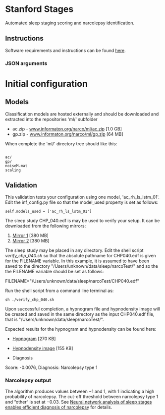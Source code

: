 # Stanford Stages

Automated sleep staging scoring and narcolepsy identification.

## Instructions

Software requirements and instructions can be found [here](
https://docs.google.com/document/d/e/2PACX-1vTvin7Gdn7FN9-2NbAQKgnApR6F73en46cTFYosxCMlgFgp3pMqSJgDthaCghrfAGIZ_BoKThb4bHtt/pub).

### JSON arguments

# Initial configuration

## Models

Classification models are hosted externally and should be downloaded and extracted into the repositories 'ml/' subfolder

* ac.zip - www.informaton.org/narco/ml/ac.zip [1.0 GB]
* gp.zip - www.informaton.org/narco/ml/gp.zip  [64 MB]

When complete the 'ml/' directory tree should like this:

<pre><code>
ac/
gp/
noiseM.mat
scaling
</code></pre>

## Validation

This validation tests your configuration using one model, 'ac_rh_ls_lstm_01'.
Edit the inf_config.py file so that the model_used property is set as follows:

<pre><code>self.models_used = ['ac_rh_ls_lstm_01']</code></pre>

The sleep study CHP_040.edf is may be used to verify your setup.  It can be downloaded from the following mirrors:

1. [Mirror 1](https://stanfordmedicine.box.com/shared/static/0lvvyaprzinzz7dult87t7hr96s2dnqq.edf) [380 MB]
2. [Mirror 2](https://www.informaton.org/narco/ml/validation/CHP_040.edf) [380 MB]

The sleep study may be placed in any directory.  Edit the shell script <i>verify_chp_040.sh</i> so that the
absolute pathname for CHP040.edf is given for the FILENAME variable.  In this example, it is assumed to have been saved
to the directory "/Users/unknown/data/sleep/narcoTest/" and so the the FILENAME variable should be set as follows:

FILENAME="/Users/unknown/data/sleep/narcoTest/CHP040.edf"

Run the shell script from a command line terminal as:

<pre><code>sh ./verify_chp_040.sh</code></pre>

Upon successful completion, a hypnogram file and hypnodensity image will be created
and saved in the same directory as the input CHP040.edf file, that is "/Users/unknown/data/sleep/narcoTest/".

Expected results for the hypnogram and hypnodensity can be found here:

* [Hypnogram](https://www.informaton.org/narco/ml/validation/CHP_040.hypnogram) [270 KB]

* [Hypnodensity image](https://www.informaton.org/narco/ml/validation/CHP_040.hypnodensity.png) [155 KB]

* Diagnosis

Score: -0.0076, Diagnosis: Narcolepsy type 1

### Narcolepsy output

The algorithm produces values between −1 and 1, with 1 indicating a high probability of narcolepsy. The cut-off threshold between narcolepsy type 1 and “other“ is set at −0.03.  See [Neural network analysis of sleep stages enables efficient diagnosis of narcolepsy](https://www.nature.com/articles/s41467-018-07229-3) for details.  
